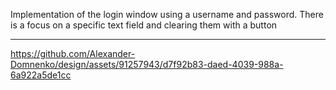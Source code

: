 Implementation of the login window using a username and password. There is a focus on a specific text field and clearing them with a button

---
https://github.com/Alexander-Domnenko/design/assets/91257943/d7f92b83-daed-4039-988a-6a922a5de1cc
